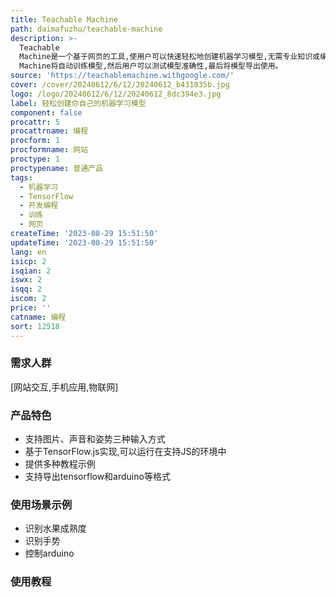 ```yaml
---
title: Teachable Machine
path: daimafuzhu/teachable-machine
description: >-
  Teachable
  Machine是一个基于网页的工具,使用户可以快速轻松地创建机器学习模型,无需专业知识或编码能力。用户只需收集并整理样本数据,Teachable
  Machine将自动训练模型,然后用户可以测试模型准确性,最后将模型导出使用。
source: 'https://teachablemachine.withgoogle.com/'
cover: /cover/20240612/6/12/20240612_b431835b.jpg
logo: /logo/20240612/6/12/20240612_8dc394e3.jpg
label: 轻松创建你自己的机器学习模型
component: false
procattr: 5
procattrname: 编程
procform: 1
procformname: 网站
proctype: 1
proctypename: 普通产品
tags:
  - 机器学习
  - TensorFlow
  - 开发编程
  - 训练
  - 网页
createTime: '2023-08-29 15:51:50'
updateTime: '2023-08-29 15:51:50'
lang: en
isicp: 2
isqian: 2
iswx: 2
isqq: 2
iscom: 2
price: ''
catname: 编程
sort: 12518
---
```




### 需求人群
[网站交互,手机应用,物联网]

### 产品特色
- 支持图片、声音和姿势三种输入方式
- 基于TensorFlow.js实现,可以运行在支持JS的环境中
- 提供多种教程示例
- 支持导出tensorflow和arduino等格式

### 使用场景示例
- 识别水果成熟度
- 识别手势
- 控制arduino

### 使用教程


  
